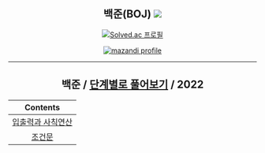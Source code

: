 <div align="center">

## 백준(BOJ) <img src="https://img.shields.io/badge/Python-3776AB?style=flat-square&logo=python&logoColor=white"/>

[![Solved.ac
프로필](http://mazassumnida.wtf/api/v2/generate_badge?boj=wbkhkyg)](https://solved.ac/profile/wbkhkyg)
 
[![mazandi profile](http://mazandi.herokuapp.com/api?handle=wbkhkyg&theme=warm)](https://solved.ac/profile/wbkhkyg)

 ---
 
  ## 백준 / [단계별로 풀어보기](https://www.acmicpc.net/step) / 2022
 
|        Contents         |
|:-----------------------:|
|    [입출력과 사칙연산](#입출력과-사칙연산)    |
|        [조건문](#조건문)        |
<!-- Contents -->

